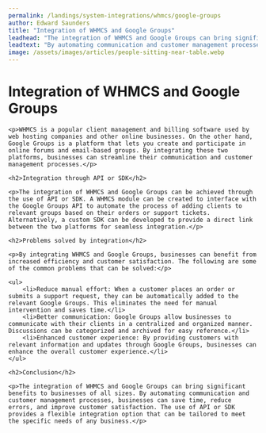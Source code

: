 ```yaml
---
permalink: /landings/system-integrations/whmcs/google-groups
author: Edward Saunders
title: "Integration of WHMCS and Google Groups"
leadhead: "The integration of WHMCS and Google Groups can bring significant benefits to businesses of all sizes"
leadtext: "By automating communication and customer management processes, businesses can save time, reduce errors, and improve customer satisfaction. The use of API or SDK provides a flexible integration option that can be tailored to meet the specific needs of any business."
image: /assets/images/articles/people-sitting-near-table.webp
---
```

<div class="arttext">	<h1>Integration of WHMCS and Google Groups</h1>

	<p>WHMCS is a popular client management and billing software used by web hosting companies and other online businesses. On the other hand, Google Groups is a platform that lets you create and participate in online forums and email-based groups. By integrating these two platforms, businesses can streamline their communication and customer management processes.</p>

	<h2>Integration through API or SDK</h2>

	<p>The integration of WHMCS and Google Groups can be achieved through the use of API or SDK. A WHMCS module can be created to interface with the Google Groups API to automate the process of adding clients to relevant groups based on their orders or support tickets. Alternatively, a custom SDK can be developed to provide a direct link between the two platforms for seamless integration.</p>

	<h2>Problems solved by integration</h2>

	<p>By integrating WHMCS and Google Groups, businesses can benefit from increased efficiency and customer satisfaction. The following are some of the common problems that can be solved:</p>

	<ul>
		<li>Reduce manual effort: When a customer places an order or submits a support request, they can be automatically added to the relevant Google Groups. This eliminates the need for manual intervention and saves time.</li>
		<li>Better communication: Google Groups allow businesses to communicate with their clients in a centralized and organized manner. Discussions can be categorized and archived for easy reference.</li>
		<li>Enhanced customer experience: By providing customers with relevant information and updates through Google Groups, businesses can enhance the overall customer experience.</li>
	</ul>

	<h2>Conclusion</h2>

	<p>The integration of WHMCS and Google Groups can bring significant benefits to businesses of all sizes. By automating communication and customer management processes, businesses can save time, reduce errors, and improve customer satisfaction. The use of API or SDK provides a flexible integration option that can be tailored to meet the specific needs of any business.</p>

</div>